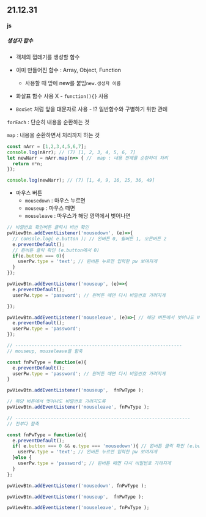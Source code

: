 ## 21.12.31

#### js

##### 생성자 함수

- 객체의 껍데기를 생성할 함수

- 이미 만들어진 함수 : Array, Object, Function
  - 사용할 때 앞에 new를 붙임`new.생성자 이름`
- 화살표 함수 사용 X - `function(){}` 사용
- `BoxSet` 처럼 앞을 대문자로 사용 - ⁉ 일반함수와 구별하기 위한 관례



`forEach` : 단순히 내용을 순환하는 것

`map` : 내용을 순환하면서 처리까지 하는 것

```js
const nArr = [1,2,3,4,5,6,7];
console.log(nArr); // (7) [1, 2, 3, 4, 5, 6, 7]
let newNarr = nArr.map(n=> { //  map : 내용 전체를 순환하여 처리 
  return n*n;
});

console.log(newNarr); // (7) [1, 4, 9, 16, 25, 36, 49]
```



- 마우스 버튼
  - `mousedown` : 마우스 누르면
  - `mouseup` : 마우스 떼면
  - `mouseleave` : 마우스가 해당 영역에서 벗어나면

```js
// 비밀번호 확인버튼 클릭시 비번 확인
pwViewBtn.addEventListener('mousedown', (e)=>{
  // console.log( e.button ); // 왼버튼 0, 휠버튼 1, 오른버튼 2
  e.preventDefault();
  // 왼버튼 클릭 확인 (e.button에서 0)
  if(e.button === 0){ 
    userPw.type = 'text'; // 왼버튼 누르면 입력한 pw 보여지게
  }
});

pwViewBtn.addEventListener('mouseup', (e)=>{
  e.preventDefault();
  userPw.type = 'password'; // 왼버튼 떼면 다시 비밀번호 가려지게

});

pwViewBtn.addEventListener('mouseleave', (e)=>{ // 해당 버튼에서 벗어나도 비밀번호 가려지도록
  e.preventDefault();
  userPw.type = 'password'; 
});

// -------------------------------------------------------------
// mouseup, mouseleave를 함축

const fnPwType = function(e){
  e.preventDefault();
  userPw.type = 'password'; // 왼버튼 떼면 다시 비밀번호 가려지게
}

pwViewBtn.addEventListener('mouseup',  fnPwType );

// 해당 버튼에서 벗어나도 비밀번호 가려지도록
pwViewBtn.addEventListener('mouseleave', fnPwType );

// ----------------------------------------------------------------
// 전부다 함축

const fnPwType = function(e){
  e.preventDefault();
  if( e.button === 0 && e.type === 'mousedown'){ // 왼버튼 클릭 확인 (e.button에서 0)
    userPw.type = 'text'; // 왼버튼 누르면 입력한 pw 보여지게
  }else {
    userPw.type = 'password'; // 왼버튼 떼면 다시 비밀번호 가려지게
  }
};

pwViewBtn.addEventListener('mousedown', fnPwType );

pwViewBtn.addEventListener('mouseup',  fnPwType );

pwViewBtn.addEventListener('mouseleave', fnPwType );
```

